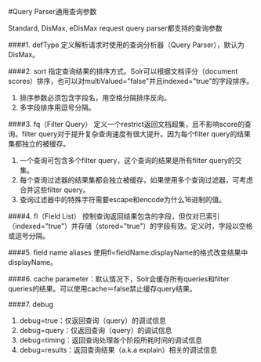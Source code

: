 #Query Parser通用查询参数

Standard, DisMax, eDisMax request query parser都支持的查询参数

####1. defType
定义解析请求时使用的查询分析器（Query Parser），默认为DisMax。

####2. sort
指定查询结果的排序方式。Solr可以根据文档评分（document scores）排序，也可以对multiValued="false"并且indexed="true"的字段排序。  
1) 排序参数必须包含字段名，用空格分隔排序反向。  
2) 多字段排序用逗号分隔。

####3. fq（Filter Query）
定义一个restrict返回文档超集，且不影响score的查询。filter query对于提升复杂查询速度有很大提升。因为每个filter query的结果集都独立的被缓存。  
1) 一个查询可包含多个filter query，这个查询的结果是所有filter query的交集。  
2) 每个查询过滤器的结果集都会独立被缓存，如果使用多个查询过滤器，可考虑合并这些filter query。  
3) 查询过滤器中的特殊字符需要escape和encode为什么16进制的值。

####4. fl（Field List）
控制查询返回结果包含的字段，但仅对已索引（indexed="true"）并存储（stored="true"）的字段有效。定义时，字段以空格或逗号分隔。

####5. field name aliases
使用fl=fieldName:displayName的格式改变结果中displayName。

####6. cache parameter：默认情况下，Solr会缓存所有queries和filter queries的结果。可以使用cache＝false禁止缓存query结果。

####7. debug
1) debug=true：仅返回查询（query）的调试信息  
2) debug=query：仅返回查询（query）的调试信息  
3) debug=timing：返回查询处理各个阶段所耗时间的调试信息  
4) debug=results：返回查询结果（a.k.a explain）相关的调试信息